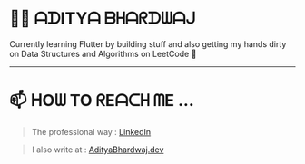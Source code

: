 # 👨‍💻 ᗩᗪITYᗩ ᗷᕼᗩᖇᗪᗯᗩᒍ

Currently learning Flutter by building stuff and also getting my hands dirty on Data Structures and Algorithms on LeetCode 🌱

---

# 📫 ᕼOᗯ TO ᖇEᗩᑕᕼ ᗰE ...

> The professional way : [LinkedIn](https://www.linkedin.com/in/ab4dev/)

> I also write at : [AdityaBhardwaj.dev](https://adityabhardwaj.dev)

<!---
nerdpepe/nerdpepe is a ✨ special ✨ repository because its `README.md` (this file) appears on your GitHub profile.
You can click the Preview link to take a look at your changes.
--->
